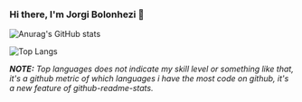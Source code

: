 ### Hi there, I'm Jorgi Bolonhezi 👋

![Anurag's GitHub stats](https://github-readme-stats.vercel.app/api?username=holyblade&show_icons=true&theme=tokyonight&count_private=true)

 ![Top Langs](https://github-readme-stats.vercel.app/api/top-langs/?username=holyblade&theme=tokyonight&count_private=true)

***NOTE:*** *Top languages does not indicate my skill level or something like that, it's a github metric of which languages i have the most code on github, it's a new feature of github-readme-stats.*
